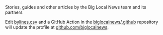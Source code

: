 Stories, guides and other articles by the Big Local News team and its partners

Edit [bylines.csv](./bylines.csv) and a GitHub Action in the [biglocalnews/.github](https://github.com/biglocalnews/.github) repository will update the profile at [github.com/biglocalnews](https://github.com/biglocalnews).
